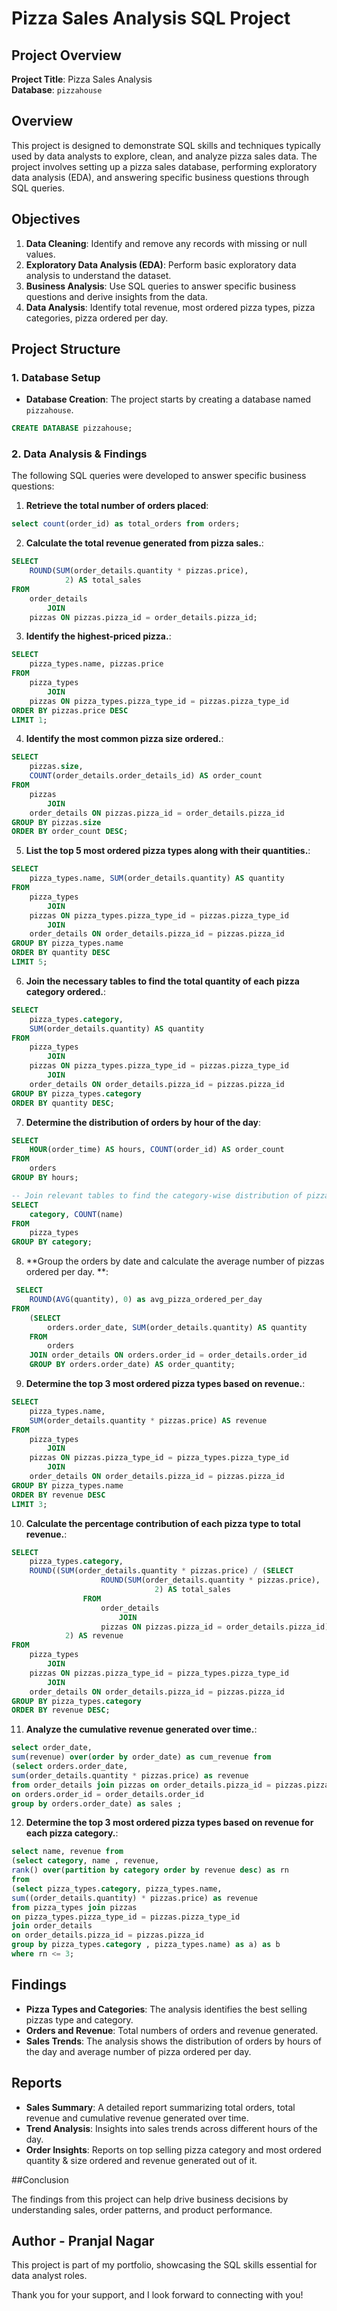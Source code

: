 # Pizza Sales Analysis SQL Project

## Project Overview

**Project Title**: Pizza Sales Analysis    
**Database**: `pizzahouse`

## Overview

This project is designed to demonstrate SQL skills and techniques typically used by data analysts to explore, clean, and analyze pizza sales data. The project involves setting up a pizza sales database, performing exploratory data analysis (EDA), and answering specific business questions through SQL queries.

## Objectives

1. **Data Cleaning**: Identify and remove any records with missing or null values.
2. **Exploratory Data Analysis (EDA)**: Perform basic exploratory data analysis to understand the dataset.
3. **Business Analysis**: Use SQL queries to answer specific business questions and derive insights from the data.
4. **Data Analysis**: Identify total revenue, most ordered pizza types, pizza categories, pizza ordered per day.

## Project Structure

### 1. Database Setup

- **Database Creation**: The project starts by creating a database named `pizzahouse`.

```sql
CREATE DATABASE pizzahouse;

```

### 2. Data Analysis & Findings

The following SQL queries were developed to answer specific business questions:

1. **Retrieve the total number of orders placed**:
```sql
select count(order_id) as total_orders from orders;
```

2. **Calculate the total revenue generated from pizza sales.**:
```sql
SELECT 
    ROUND(SUM(order_details.quantity * pizzas.price),
            2) AS total_sales
FROM
    order_details
        JOIN
    pizzas ON pizzas.pizza_id = order_details.pizza_id;
```

3. **Identify the highest-priced pizza.**:
```sql
SELECT 
    pizza_types.name, pizzas.price
FROM
    pizza_types
        JOIN
    pizzas ON pizza_types.pizza_type_id = pizzas.pizza_type_id
ORDER BY pizzas.price DESC
LIMIT 1;

```

4. **Identify the most common pizza size ordered.**:
```sql
SELECT 
    pizzas.size,
    COUNT(order_details.order_details_id) AS order_count
FROM
    pizzas
        JOIN
    order_details ON pizzas.pizza_id = order_details.pizza_id
GROUP BY pizzas.size
ORDER BY order_count DESC;
```

5. **List the top 5 most ordered pizza types along with their quantities.**:
```sql
SELECT 
    pizza_types.name, SUM(order_details.quantity) AS quantity
FROM
    pizza_types
        JOIN
    pizzas ON pizza_types.pizza_type_id = pizzas.pizza_type_id
        JOIN
    order_details ON order_details.pizza_id = pizzas.pizza_id
GROUP BY pizza_types.name
ORDER BY quantity DESC
LIMIT 5;
```

6. **Join the necessary tables to find the total quantity of each pizza category ordered.**:
```sql
SELECT 
    pizza_types.category,
    SUM(order_details.quantity) AS quantity
FROM
    pizza_types
        JOIN
    pizzas ON pizza_types.pizza_type_id = pizzas.pizza_type_id
        JOIN
    order_details ON order_details.pizza_id = pizzas.pizza_id
GROUP BY pizza_types.category
ORDER BY quantity DESC;
```

7. **Determine the distribution of orders by hour of the day**:
```sql
SELECT 
    HOUR(order_time) AS hours, COUNT(order_id) AS order_count
FROM
    orders
GROUP BY hours;

-- Join relevant tables to find the category-wise distribution of pizzas.
SELECT 
    category, COUNT(name)
FROM
    pizza_types
GROUP BY category;
```

8. **Group the orders by date and calculate the average number of pizzas ordered per day. **:
```sql
 SELECT 
    ROUND(AVG(quantity), 0) as avg_pizza_ordered_per_day
FROM
    (SELECT 
        orders.order_date, SUM(order_details.quantity) AS quantity
    FROM
        orders
    JOIN order_details ON orders.order_id = order_details.order_id
    GROUP BY orders.order_date) AS order_quantity;
```

9. **Determine the top 3 most ordered pizza types based on revenue.**:
```sql
SELECT 
    pizza_types.name,
    SUM(order_details.quantity * pizzas.price) AS revenue
FROM
    pizza_types
        JOIN
    pizzas ON pizzas.pizza_type_id = pizza_types.pizza_type_id
        JOIN
    order_details ON order_details.pizza_id = pizzas.pizza_id
GROUP BY pizza_types.name
ORDER BY revenue DESC
LIMIT 3;
```

10. **Calculate the percentage contribution of each pizza type to total revenue.**:
```sql
SELECT 
    pizza_types.category,
    ROUND((SUM(order_details.quantity * pizzas.price) / (SELECT 
                    ROUND(SUM(order_details.quantity * pizzas.price),
                                2) AS total_sales
                FROM
                    order_details
                        JOIN
                    pizzas ON pizzas.pizza_id = order_details.pizza_id)) * 100,
            2) AS revenue
FROM
    pizza_types
        JOIN
    pizzas ON pizzas.pizza_type_id = pizza_types.pizza_type_id
        JOIN
    order_details ON order_details.pizza_id = pizzas.pizza_id
GROUP BY pizza_types.category
ORDER BY revenue DESC;
```
11. **Analyze the cumulative revenue generated over time.**:
```sql
select order_date,
sum(revenue) over(order by order_date) as cum_revenue from
(select orders.order_date,
sum(order_details.quantity * pizzas.price) as revenue 
from order_details join pizzas on order_details.pizza_id = pizzas.pizza_id join orders
on orders.order_id = order_details.order_id 
group by orders.order_date) as sales ;
```
12. **Determine the top 3 most ordered pizza types based on revenue for each pizza category.**:
```sql
select name, revenue from
(select category, name , revenue,
rank() over(partition by category order by revenue desc) as rn
from 
(select pizza_types.category, pizza_types.name,
sum((order_details.quantity) * pizzas.price) as revenue
from pizza_types join pizzas 
on pizza_types.pizza_type_id = pizzas.pizza_type_id
join order_details
on order_details.pizza_id = pizzas.pizza_id
group by pizza_types.category , pizza_types.name) as a) as b
where rn <= 3;
```

## Findings

- **Pizza Types and Categories**: The analysis identifies the best selling pizzas type and category.
- **Orders and Revenue**: Total  numbers of orders and revenue generated.
- **Sales Trends**: The analysis shows the distribution of orders by hours of the day and average number of pizza ordered per day.


## Reports

- **Sales Summary**: A detailed report summarizing total orders, total revenue and cumulative revenue generated over time.
- **Trend Analysis**: Insights into sales trends across different hours of the day.
- **Order Insights**: Reports on top selling pizza category and most ordered quantity & size ordered and revenue generated out of it.

##Conclusion

The findings from this project can help drive business decisions by understanding sales, order patterns, and product performance.

## Author - Pranjal Nagar

This project is part of my portfolio, showcasing the SQL skills essential for data analyst roles.


Thank you for your support, and I look forward to connecting with you!
